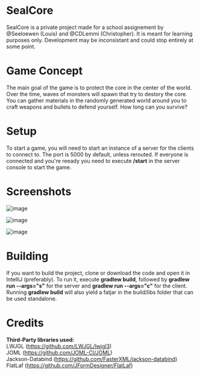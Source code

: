 # SealCore
SealCore is a private project made for a school assignement by @Seeloewen (Louis) and @CDLemmi (Christopher). It is meant for learning purposes only.
Development may be inconsistant and could stop entirely at some point.

# Game Concept
The main goal of the game is to protect the core in the center of the world. Over the time, waves of monsters will spawn that try to destory the core. You can gather materials in the randomly generated world around you to craft weapons and bullets to defend yourself. How long can you survive?

# Setup
To start a game, you will need to start an instance of a server for the clients to connect to. 
The port is 5000 by default, unless rerouted. If everyone is connected and you're reeady you need to execute **/start** in the server console to start the game.


# Screenshots

![image](https://github.com/user-attachments/assets/6f1dd425-91da-485d-8b13-57c45d8df7f9)

![image](https://github.com/user-attachments/assets/8ea57047-1221-48aa-87b9-4574e4c9f804)

![image](https://github.com/user-attachments/assets/9190e5d4-6ec2-4ad8-b6be-035a117f3217)

# Building
If you want to build the project, clone or download the code and open it in IntelliJ (preferably). To run it, execute **gradlew build**, followed by **gradlew run --args="s"** for the server and **gradlew run --args="c"** for the client. Running **gradlew build** will also yield a fatjar in the build/libs folder that can be used standalone.

# Credits
**Third-Party libraries used:**\
LWJGL (https://github.com/LWJGL/lwjgl3) \
JOML (https://github.com/JOML-CI/JOML) \
Jackson-Databind (https://github.com/FasterXML/jackson-databind) \
FlatLaf (https://github.com/JFormDesigner/FlatLaf)
